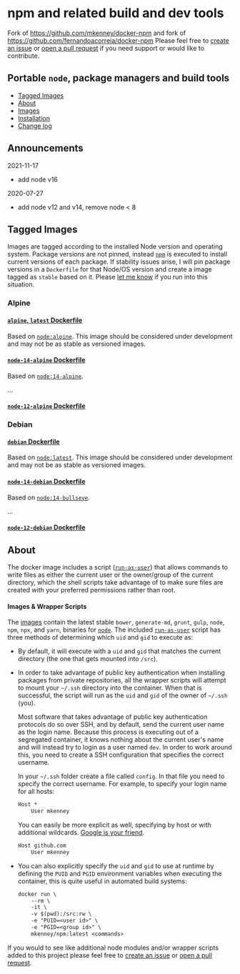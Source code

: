 # npm and related build and dev tools

Fork of https://github.com/mkenney/docker-npm and fork of https://github.com/fernandoacorreia/docker-npm
Please feel free to [create an issue](https://github.com/zolweb/docker-npm/issues) or [open a pull request](https://github.com/zolweb/docker-npm/pull/new/master) if you need support or would like to contribute.

## Portable `node`, package managers and build tools

- [Tagged Images](#tagged-images)
- [About](#about)
- [Images](#images)
- [Installation](#installation)
- [Change log](#change-log)

## Announcements

2021-11-17

* add node v16

2020-07-27

* add node v12 and v14, remove node < 8

## Tagged Images

Images are tagged according to the installed Node version and operating system. Package versions are not pinned, instead [`npm`](https://npmjs.org/) is executed to install current versions of each package. If stability issues arise, I will pin package versions in a `Dockerfile` for that Node/OS version and create a image tagged as `stable` based on it. Please [let me know](https://github.com/zolweb/docker-npm/issues) if you run into this situation.

### Alpine

#### [`alpine`, `latest` Dockerfile](https://github.com/zolweb/docker-npm/blob/master/alpine/Dockerfile)

Based on [`node:alpine`](https://hub.docker.com/_/node/). This image should be considered under development and may not be as stable as versioned images.

#### [`node-14-alpine` Dockerfile](https://github.com/zolweb/docker-npm/blob/master/node-14-alpine/Dockerfile)

Based on [`node:14-alpine`](https://hub.docker.com/r/library/node/tags/14-alpine/).

...

#### [`node-12-alpine` Dockerfile](https://github.com/zolweb/docker-npm/blob/master/node-12-alpine/Dockerfile)


### Debian

#### [`debian` Dockerfile](https://github.com/zolweb/docker-npm/blob/master/debian/Dockerfile)

Based on [`node:latest`](https://hub.docker.com/r/library/node/tags/latest/). This image should be considered under development and may not be as stable as versioned images.

#### [`node-14-debian` Dockerfile](https://github.com/zolweb/docker-npm/blob/master/node-14-debian/Dockerfile)

Based on [`node:14-bullseye`](https://hub.docker.com/r/library/node/tags/14-bullseye/).

...

#### [`node-12-debian` Dockerfile](https://github.com/zolweb/docker-npm/blob/master/node-12-debian/Dockerfile)


## About

The docker image includes a script ([`run-as-user`](https://github.com/mkenney/docker-scripts/tree/master/container)) that allows commands to write files as either the current user or the owner/group of the current directory, which the shell scripts take advantage of to make sure files are created with your preferred permissions rather than root.

#### Images & Wrapper Scripts

The [images](https://hub.docker.com/r/zolweb/docker-npm/tags/) contain the latest stable `bower`, `generate-md`, `grunt`, `gulp`, `node`, `npm`, `npx`, and `yarn`, binaries for [`node`](https://hub.docker.com/_/node/).
The included [`run-as-user`](https://github.com/mkenney/docker-scripts/tree/master/container) script has three methods of determining which `uid` and `gid` to execute as:

* By default, it will execute with a `uid` and `gid` that matches the current directory (the one that gets mounted into `/src`).
* In order to take advantage of public key authentication when installing packages from private repositories, all the wrapper scripts will attempt to mount your `~/.ssh` directory into the container. When that is successful, the script will run as the `uid` and `gid` of the owner of `~/.ssh` (you).

  Most software that takes advantage of public key authentication protocols do so over SSH, and by default, send the current user name as the login name. Because this process is executing out of a segregated container, it knows nothing about the current user's name and will instead try to login as a user named `dev`. In order to work around this, you need to create a SSH configuration that specifies the correct username.

  In your `~/.ssh` folder create a file called `config`. In that file you need to specify the correct username. For example, to specify your login name for all hosts:

  ```txt
  Host *
      User mkenney
  ```

  You can easily be more explicit as well, specifying by host or with additional wildcards. [Google is your friend](https://duckduckgo.com/?q=ssh+config+file).

  ```txt
  Host github.com
      User mkenney
  ```

* You can also explicitly specify the `uid` and `gid` to use at runtime by defining the `PUID` and `PGID` environment variables when executing the container, this is quite useful in automated build systems:

  ```txt
  docker run \
      --rm \
      -it \
      -v $(pwd):/src:rw \
      -e "PUID=<user id>" \
      -e "PGID=<group id>" \
      mkenney/npm:latest <commands>
  ```

If you would to see like additional node modules and/or wrapper scripts added to this project please feel free to [create an issue](https://github.com/zolweb/docker-npm/issues) or [open a pull request](https://github.com/zolweb/docker-npm/pull/new/master).
